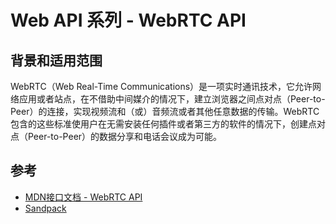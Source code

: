 # Web API 系列 - WebRTC API

## 背景和适用范围

WebRTC（Web Real-Time Communications）是一项实时通讯技术，它允许网络应用或者站点，在不借助中间媒介的情况下，建立浏览器之间点对点（Peer-to-Peer）的连接，实现视频流和（或）音频流或者其他任意数据的传输。WebRTC 包含的这些标准使用户在无需安装任何插件或者第三方的软件的情况下，创建点对点（Peer-to-Peer）的数据分享和电话会议成为可能。

## 参考

- [MDN接口文档 - WebRTC API](https://developer.mozilla.org/zh-CN/docs/Web/API/WebRTC_API)
- [Sandpack]()